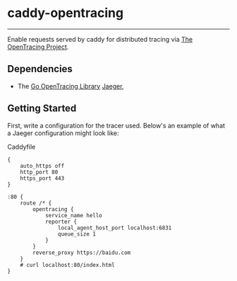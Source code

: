 # caddy-opentracing

---

Enable requests served by caddy for distributed tracing via [The OpenTracing Project](http://opentracing.io).

## Dependencies

- The [Go OpenTracing Library](https://github.com/opentracing/opentracing-go)
  [Jaeger](https://github.com/jaegertracing/cpp-client),

## Getting Started

First, write a configuration for the tracer used. Below's an example of what
a Jaeger configuration might look like:

Caddyfile

```caddy
{
	auto_https off
	http_port 80
	https_port 443
}

:80 {
	route /* {
		opentracing {
			service_name hello
			reporter {
				local_agent_host_port localhost:6831
                queue_size 1
			}
		}
		reverse_proxy https://baidu.com
	}
	# curl localhost:80/index.html
}

```
